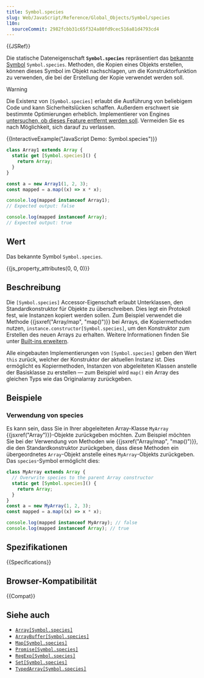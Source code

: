 ```yaml
---
title: Symbol.species
slug: Web/JavaScript/Reference/Global_Objects/Symbol/species
l10n:
  sourceCommit: 2982fcbb31c65f324a80fd9cec516a81d4793cd4
---
```


{{JSRef}}

Die statische Dateneigenschaft **`Symbol.species`** repräsentiert das [bekannte Symbol](/de/docs/Web/JavaScript/Reference/Global_Objects/Symbol#well-known_symbols) `Symbol.species`. Methoden, die Kopien eines Objekts erstellen, können dieses Symbol im Objekt nachschlagen, um die Konstruktorfunktion zu verwenden, die bei der Erstellung der Kopie verwendet werden soll.

> [!WARNING]
> Die Existenz von `[Symbol.species]` erlaubt die Ausführung von beliebigem Code und kann Sicherheitslücken schaffen. Außerdem erschwert sie bestimmte Optimierungen erheblich. Implementierer von Engines [untersuchen, ob dieses Feature entfernt werden soll](https://github.com/tc39/proposal-rm-builtin-subclassing). Vermeiden Sie es nach Möglichkeit, sich darauf zu verlassen.

{{InteractiveExample("JavaScript Demo: Symbol.species")}}

```js interactive-example
class Array1 extends Array {
  static get [Symbol.species]() {
    return Array;
  }
}

const a = new Array1(1, 2, 3);
const mapped = a.map((x) => x * x);

console.log(mapped instanceof Array1);
// Expected output: false

console.log(mapped instanceof Array);
// Expected output: true
```

## Wert

Das bekannte Symbol `Symbol.species`.

{{js_property_attributes(0, 0, 0)}}

## Beschreibung

Die `[Symbol.species]` Accessor-Eigenschaft erlaubt Unterklassen, den Standardkonstruktor für Objekte zu überschreiben. Dies legt ein Protokoll fest, wie Instanzen kopiert werden sollen. Zum Beispiel verwendet die Methode {{jsxref("Array/map", "map()")}} bei Arrays, die Kopiermethoden nutzen, `instance.constructor[Symbol.species]`, um den Konstruktor zum Erstellen des neuen Arrays zu erhalten. Weitere Informationen finden Sie unter [Built-ins erweitern](/de/docs/Web/JavaScript/Reference/Classes/extends#subclassing_built-ins).

Alle eingebauten Implementierungen von `[Symbol.species]` geben den Wert `this` zurück, welcher der Konstruktor der aktuellen Instanz ist. Dies ermöglicht es Kopiermethoden, Instanzen von abgeleiteten Klassen anstelle der Basisklasse zu erstellen — zum Beispiel wird `map()` ein Array des gleichen Typs wie das Originalarray zurückgeben.

## Beispiele

### Verwendung von species

Es kann sein, dass Sie in Ihrer abgeleiteten Array-Klasse `MyArray` {{jsxref("Array")}}-Objekte zurückgeben möchten. Zum Beispiel möchten Sie bei der Verwendung von Methoden wie {{jsxref("Array/map", "map()")}}, die den Standardkonstruktor zurückgeben, dass diese Methoden ein übergeordnetes `Array`-Objekt anstelle eines `MyArray`-Objekts zurückgeben. Das `species`-Symbol ermöglicht dies:

```js
class MyArray extends Array {
  // Overwrite species to the parent Array constructor
  static get [Symbol.species]() {
    return Array;
  }
}
const a = new MyArray(1, 2, 3);
const mapped = a.map((x) => x * x);

console.log(mapped instanceof MyArray); // false
console.log(mapped instanceof Array); // true
```

## Spezifikationen

{{Specifications}}

## Browser-Kompatibilität

{{Compat}}

## Siehe auch

- [`Array[Symbol.species]`](/de/docs/Web/JavaScript/Reference/Global_Objects/Array/Symbol.species)
- [`ArrayBuffer[Symbol.species]`](/de/docs/Web/JavaScript/Reference/Global_Objects/ArrayBuffer/Symbol.species)
- [`Map[Symbol.species]`](/de/docs/Web/JavaScript/Reference/Global_Objects/Map/Symbol.species)
- [`Promise[Symbol.species]`](/de/docs/Web/JavaScript/Reference/Global_Objects/Promise/Symbol.species)
- [`RegExp[Symbol.species]`](/de/docs/Web/JavaScript/Reference/Global_Objects/RegExp/Symbol.species)
- [`Set[Symbol.species]`](/de/docs/Web/JavaScript/Reference/Global_Objects/Set/Symbol.species)
- [`TypedArray[Symbol.species]`](/de/docs/Web/JavaScript/Reference/Global_Objects/TypedArray/Symbol.species)
